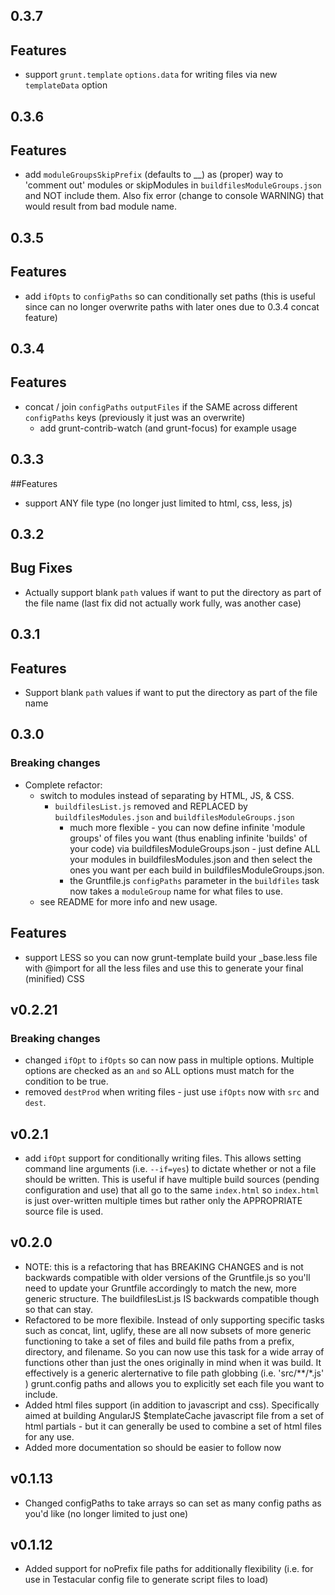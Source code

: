## 0.3.7
## Features
- support `grunt.template` `options.data` for writing files via new `templateData` option

## 0.3.6
## Features
- add `moduleGroupsSkipPrefix` (defaults to __) as (proper) way to 'comment out' modules or skipModules in `buildfilesModuleGroups.json` and NOT include them. Also fix error (change to console WARNING) that would result from bad module name.

## 0.3.5
## Features
- add `ifOpts` to `configPaths` so can conditionally set paths (this is useful since can no longer overwrite paths with later ones due to 0.3.4 concat feature)


## 0.3.4
## Features
- concat / join `configPaths` `outputFiles` if the SAME across different `configPaths` keys (previously it just was an overwrite)
	- add grunt-contrib-watch (and grunt-focus) for example usage

## 0.3.3
##Features
- support ANY file type (no longer just limited to html, css, less, js)


## 0.3.2
## Bug Fixes
- Actually support blank `path` values if want to put the directory as part of the file name (last fix did not actually work fully, was another case)

## 0.3.1
## Features
- Support blank `path` values if want to put the directory as part of the file name

## 0.3.0
### Breaking changes
- Complete refactor:
	- switch to modules instead of separating by HTML, JS, & CSS.
		- `buildfilesList.js` removed and REPLACED by `buildfilesModules.json` and `buildfilesModuleGroups.json`
			- much more flexible - you can now define infinite 'module groups' of files you want (thus enabling infinite 'builds' of your code) via buildfilesModuleGroups.json - just define ALL your modules in buildfilesModules.json and then select the ones you want per each build in buildfilesModuleGroups.json.
			- the Gruntfile.js `configPaths` parameter in the `buildfiles` task now takes a `moduleGroup` name for what files to use.
	- see README for more info and new usage.
	
## Features
- support LESS so you can now grunt-template build your _base.less file with @import for all the less files and use this to generate your final (minified) CSS

	
## v0.2.21
### Breaking changes
- changed `ifOpt` to `ifOpts` so can now pass in multiple options. Multiple options are checked as an `and` so ALL options must match for the condition to be true.
- removed `destProd` when writing files - just use `ifOpts` now with `src` and `dest`.

## v0.2.1
- add `ifOpt` support for conditionally writing files. This allows setting command line arguments (i.e. `--if=yes`) to dictate whether or not a file should be written. This is useful if have multiple build sources (pending configuration and use) that all go to the same `index.html` so `index.html` is just over-written multiple times but rather only the APPROPRIATE source file is used.

## v0.2.0
- NOTE: this is a refactoring that has BREAKING CHANGES and is not backwards compatible with older versions of the Gruntfile.js so you'll need to update your Gruntfile accordingly to match the new, more generic structure. The buildfilesList.js IS backwards compatible though so that can stay.
- Refactored to be more flexibile. Instead of only supporting specific tasks such as concat, lint, uglify, these are all now subsets of more generic functioning to take a set of files and build file paths from a prefix, directory, and filename. So you can now use this task for a wide array of functions other than just the ones originally in mind when it was build. It effectively is a generic alerternative to file path globbing (i.e. 'src/**/*.js' ) grunt.config paths and allows you to explicitly set each file you want to include.
- Added html files support (in addition to javascript and css). Specifically aimed at building AngularJS $templateCache javascript file from a set of html partials - but it can generally be used to combine a set of html files for any use.
- Added more documentation so should be easier to follow now

## v0.1.13
- Changed configPaths to take arrays so can set as many config paths as you'd like (no longer limited to just one)

## v0.1.12
- Added support for noPrefix file paths for additionally flexibility (i.e. for use in Testacular config file to generate script files to load)